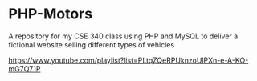 # PHP-Motors
A repository for my CSE 340 class using PHP and MySQL to deliver a fictional website selling different types of vehicles

https://www.youtube.com/playlist?list=PLtqZQeRPUknzoUlPXn-e-A-KO-mG7Q71P
